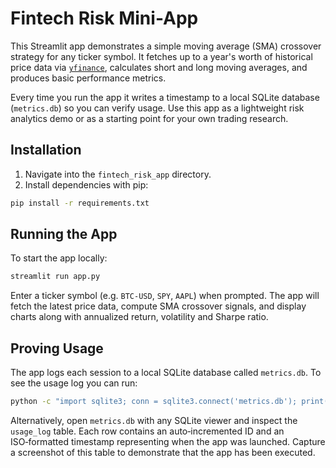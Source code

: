# Fintech Risk Mini-App

This Streamlit app demonstrates a simple moving average (SMA) crossover strategy for any ticker symbol.  It fetches up to a year's worth of historical price data via [`yfinance`](https://pypi.org/project/yfinance/), calculates short and long moving averages, and produces basic performance metrics.

Every time you run the app it writes a timestamp to a local SQLite database (`metrics.db`) so you can verify usage.  Use this app as a lightweight risk analytics demo or as a starting point for your own trading research.

## Installation

1. Navigate into the `fintech_risk_app` directory.
2. Install dependencies with pip:

```bash
pip install -r requirements.txt
```

## Running the App

To start the app locally:

```bash
streamlit run app.py
```

Enter a ticker symbol (e.g. `BTC-USD`, `SPY`, `AAPL`) when prompted.  The app will fetch the latest price data, compute SMA crossover signals, and display charts along with annualized return, volatility and Sharpe ratio.

## Proving Usage

The app logs each session to a local SQLite database called `metrics.db`.  To see the usage log you can run:

```bash
python -c "import sqlite3; conn = sqlite3.connect('metrics.db'); print(conn.execute('SELECT * FROM usage_log').fetchall())"
```

Alternatively, open `metrics.db` with any SQLite viewer and inspect the `usage_log` table.  Each row contains an auto‑incremented ID and an ISO‑formatted timestamp representing when the app was launched.  Capture a screenshot of this table to demonstrate that the app has been executed.
